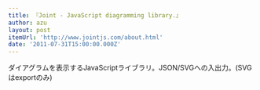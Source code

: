 ```yaml
---
title: 『Joint - JavaScript diagramming library.』
author: azu
layout: post
itemUrl: 'http://www.jointjs.com/about.html'
date: '2011-07-31T15:00:00.000Z'
---
```

ダイアグラムを表示するJavaScriptライブラリ。JSON/SVGへの入出力。(SVGはexportのみ)
